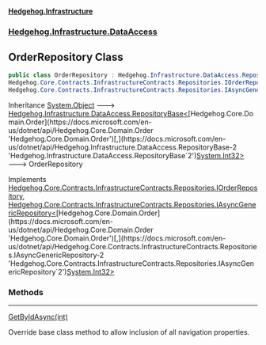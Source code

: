 #### [Hedgehog.Infrastructure](index.md 'index')
### [Hedgehog.Infrastructure.DataAccess](Hedgehog_Infrastructure_DataAccess.md 'Hedgehog.Infrastructure.DataAccess')
## OrderRepository Class
```csharp
public class OrderRepository : Hedgehog.Infrastructure.DataAccess.RepositoryBase<Hedgehog.Core.Domain.Order, int>,
Hedgehog.Core.Contracts.InfrastructureContracts.Repositories.IOrderRepository,
Hedgehog.Core.Contracts.InfrastructureContracts.Repositories.IAsyncGenericRepository<Hedgehog.Core.Domain.Order, int>
```

Inheritance [System.Object](https://docs.microsoft.com/en-us/dotnet/api/System.Object 'System.Object') &#129106; [Hedgehog.Infrastructure.DataAccess.RepositoryBase&lt;](https://docs.microsoft.com/en-us/dotnet/api/Hedgehog.Infrastructure.DataAccess.RepositoryBase-2 'Hedgehog.Infrastructure.DataAccess.RepositoryBase`2')[Hedgehog.Core.Domain.Order](https://docs.microsoft.com/en-us/dotnet/api/Hedgehog.Core.Domain.Order 'Hedgehog.Core.Domain.Order')[,](https://docs.microsoft.com/en-us/dotnet/api/Hedgehog.Infrastructure.DataAccess.RepositoryBase-2 'Hedgehog.Infrastructure.DataAccess.RepositoryBase`2')[System.Int32](https://docs.microsoft.com/en-us/dotnet/api/System.Int32 'System.Int32')[&gt;](https://docs.microsoft.com/en-us/dotnet/api/Hedgehog.Infrastructure.DataAccess.RepositoryBase-2 'Hedgehog.Infrastructure.DataAccess.RepositoryBase`2') &#129106; OrderRepository  

Implements [Hedgehog.Core.Contracts.InfrastructureContracts.Repositories.IOrderRepository](https://docs.microsoft.com/en-us/dotnet/api/Hedgehog.Core.Contracts.InfrastructureContracts.Repositories.IOrderRepository 'Hedgehog.Core.Contracts.InfrastructureContracts.Repositories.IOrderRepository'), [Hedgehog.Core.Contracts.InfrastructureContracts.Repositories.IAsyncGenericRepository&lt;](https://docs.microsoft.com/en-us/dotnet/api/Hedgehog.Core.Contracts.InfrastructureContracts.Repositories.IAsyncGenericRepository-2 'Hedgehog.Core.Contracts.InfrastructureContracts.Repositories.IAsyncGenericRepository`2')[Hedgehog.Core.Domain.Order](https://docs.microsoft.com/en-us/dotnet/api/Hedgehog.Core.Domain.Order 'Hedgehog.Core.Domain.Order')[,](https://docs.microsoft.com/en-us/dotnet/api/Hedgehog.Core.Contracts.InfrastructureContracts.Repositories.IAsyncGenericRepository-2 'Hedgehog.Core.Contracts.InfrastructureContracts.Repositories.IAsyncGenericRepository`2')[System.Int32](https://docs.microsoft.com/en-us/dotnet/api/System.Int32 'System.Int32')[&gt;](https://docs.microsoft.com/en-us/dotnet/api/Hedgehog.Core.Contracts.InfrastructureContracts.Repositories.IAsyncGenericRepository-2 'Hedgehog.Core.Contracts.InfrastructureContracts.Repositories.IAsyncGenericRepository`2')  
### Methods

***
[GetByIdAsync(int)](Hedgehog_Infrastructure_DataAccess_OrderRepository_GetByIdAsync(int).md 'Hedgehog.Infrastructure.DataAccess.OrderRepository.GetByIdAsync(int)')

Override base class method to allow inclusion of all navigation properties.  
